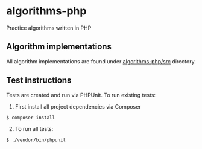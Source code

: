 # algorithms-php
Practice algorithms written in PHP

## Algorithm implementations
All algorithm implementations are found under [algorithms-php/src](https://github.com/daynesh/algorithms-php/tree/master/src) directory.

## Test instructions
Tests are created and run via PHPUnit.  To run existing tests:

1) First install all project dependencies via Composer
```
$ composer install
```
2) To run all tests:
```
$ ./vendor/bin/phpunit
```
